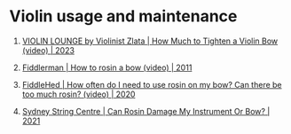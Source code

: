 # Violin usage and maintenance

1. [VIOLIN LOUNGE by Violinist Zlata | How Much to Tighten a Violin Bow (video) | 2023](https://www.youtube.com/watch?v=x6N8etgYRdY)

1. [Fiddlerman | How to rosin a bow (video) | 2011](https://www.youtube.com/watch?v=05Dg07prVGw)

1. [FiddleHed | How often do I need to use rosin on my bow? Can there be too much rosin? (video) | 2020](https://www.youtube.com/watch?v=WNeDJUWMThA)

1. [Sydney String Centre | Can Rosin Damage My Instrument Or Bow? | 2021](https://www.violins.com.au/blog/resources-1/post/can-rosin-damage-my-instrument-or-bow-42)

